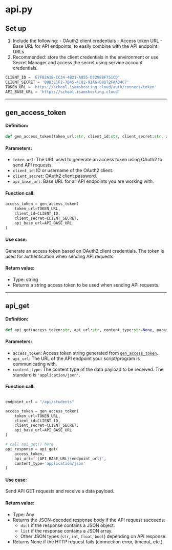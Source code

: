 # api.py

## Set up

1. Include the following:
        - OAuth2 client credentials
        - Access token URL
        - Base URL for API endpoints, to easily combine with the API endpoint URLs
2. Recommended: store the client credentials in the environment or use Secret Manager and access the secret using service account credentials.

```py
CLIENT_ID = 'E7F82A1B-CC34-4B21-A855-D3298BF751CD'
CLIENT_SECRET = '89D3E1F2-7B45-4C82-91A6-B8D72FAA34C7'
TOKEN_URL = 'https://school.isamshosting.cloud/auth/connect/token'
API_BASE_URL = 'https://school.isamshosting.cloud'
```

---

## gen_access_token

#### **Definition:**
```py
def gen_access_token(token_url:str, client_id:str, client_secret:str, api_base_url:str) -> str:
```

#### **Parameters:**
- `token_url`: The URL used to generate an access token using OAuth2 to send API requests.
- `client_id`: ID or username of the OAuth2 client.
- `client_secret`: OAuth2 client password.
- `api_base_url`: Base URL for all API endpoints you are working with.

#### **Function call:**
```py
access_token = gen_access_token(
	token_url=TOKEN_URL,
	client_id=CLIENT_ID,
	client_secret=CLIENT_SECRET,
	api_base_url=API_BASE_URL
)
```

#### **Use case:**
Generate an access token based on OAuth2 client credentials. The token is used for authentication when sending API requests.

#### **Return value:**
- Type: string
- Returns a string access token to be used when sending API requests.


---

## api_get

#### **Definition:**
```py
def api_get(access_token:str, api_url:str, content_type:str=None, params:dict=None) -> Any:
```

#### **Parameters:**
- `access_token`: Access token string generated from [`gen_access_token`](https://github.com/nacht29/Python-tools-for-Google/blob/main/docs/api.md#gen_access_token).
- `api_url`: The URL of the API endpoint your script/program is communicating with.
- `content_type`: The content type of the data payload to be received. The standard is `'application/json'`.

#### **Function call:**
```py

endpoint_url = "/api/students"

access_token = gen_access_token(
	token_url=TOKEN_URL,
	client_id=CLIENT_ID,
	client_secret=CLIENT_SECRET,
	api_base_url=API_BASE_URL
)

# call api_get() here
api_response = api_get(
	access_token,
	api_url=f'{API_BASE_URL}{endpoint_url}',
	content_type='application/json'
)
```

#### **Use case:**
Send API GET requests and receive a data payload.

#### **Return value:**
- Type: Any
- Returns the JSON-decoded response body if the API request succeeds:
	- `dict` if the response contains a JSON object.
	- `list` if the response contains a JSON array.
	- Other JSON types (`str`, `int`, `float`, `bool`) depending on API response.
- Returns None if the HTTP request fails (connection error, timeout, etc.).
